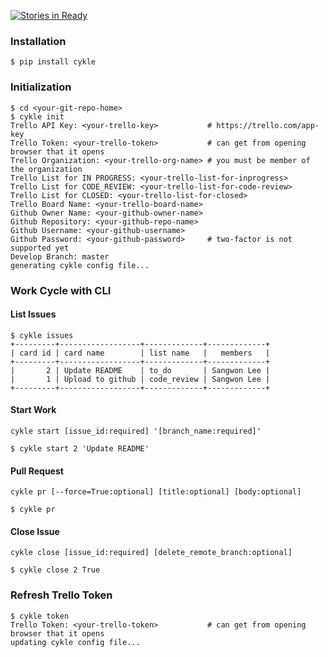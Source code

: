 [![Stories in Ready](https://badge.waffle.io/sangwonl/cykle.png?label=ready&title=Ready)](https://waffle.io/sangwonl/cykle)
### Installation
```
$ pip install cykle
```

### Initialization
```
$ cd <your-git-repo-home>
$ cykle init
Trello API Key: <your-trello-key>           # https://trello.com/app-key
Trello Token: <your-trello-token>           # can get from opening browser that it opens
Trello Organization: <your-trello-org-name> # you must be member of the organization
Trello List for IN PROGRESS: <your-trello-list-for-inprogress>
Trello List for CODE_REVIEW: <your-trello-list-for-code-review>
Trello List for CLOSED: <your-trello-list-for-closed>
Trello Board Name: <your-trello-board-name>
Github Owner Name: <your-github-owner-name>
Github Repository: <your-github-repo-name>
Github Username: <your-github-username>
Github Password: <your-github-password>     # two-factor is not supported yet
Develop Branch: master
generating cykle config file...

```

### Work Cycle with CLI
#### List Issues
```
$ cykle issues
+---------+------------------+-------------+-------------+
| card id | card name        | list name   |   members   |
+---------+------------------+-------------+-------------+
|       2 | Update README    | to_do       | Sangwon Lee |
|       1 | Upload to github | code_review | Sangwon Lee |
+---------+------------------+-------------+-------------+
```

#### Start Work
`cykle start [issue_id:required] '[branch_name:required]'`
```
$ cykle start 2 'Update README'
```

#### Pull Request
`cykle pr [--force=True:optional] [title:optional] [body:optional]`

```
$ cykle pr
```

#### Close Issue
`cykle close [issue_id:required] [delete_remote_branch:optional]`
```
$ cykle close 2 True
```

### Refresh Trello Token
```
$ cykle token
Trello Token: <your-trello-token>           # can get from opening browser that it opens
updating cykle config file...
```
